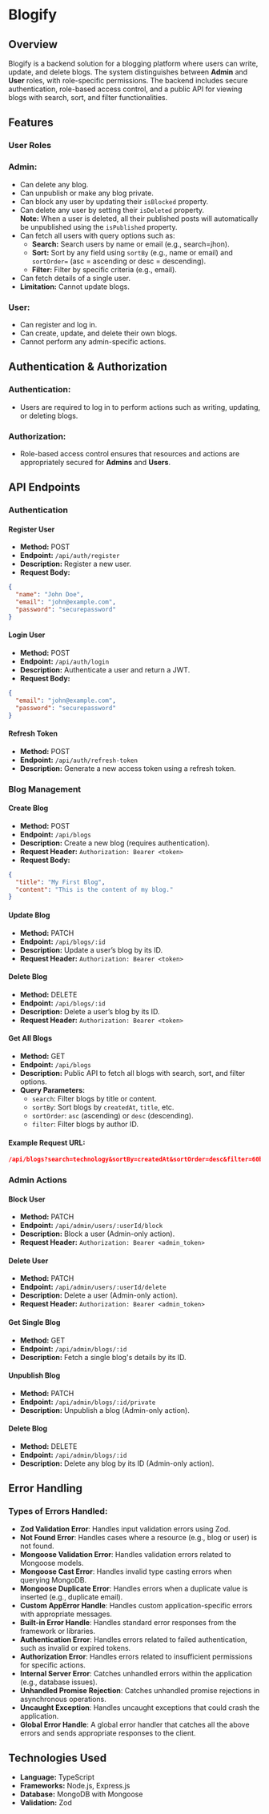 # Blogify

## Overview

Blogify is a backend solution for a blogging platform where users can write, update, and delete blogs. The system distinguishes between **Admin** and **User** roles, with role-specific permissions. The backend includes secure authentication, role-based access control, and a public API for viewing blogs with search, sort, and filter functionalities.

## Features

### User Roles

### Admin:
- Can delete any blog.
- Can unpublish or make any blog private.
- Can block any user by updating their `isBlocked` property.
- Can delete any user by setting their `isDeleted` property.  
  **Note:** When a user is deleted, all their published posts will automatically be unpublished using the `isPublished` property.
- Can fetch all users with query options such as:
  - **Search:**   Search users by name or email (e.g., search=jhon).
  - **Sort:** Sort by any field using `sortBy` (e.g., name or email) and `sortOrder=` (asc = ascending or desc = descending).
  - **Filter:** Filter by specific criteria (e.g., email).
- Can fetch details of a single user.
- **Limitation:** Cannot update blogs.

### User:
- Can register and log in.
- Can create, update, and delete their own blogs.
- Cannot perform any admin-specific actions.


## Authentication & Authorization

### Authentication:
- Users are required to log in to perform actions such as writing, updating, or deleting blogs.

### Authorization:
- Role-based access control ensures that resources and actions are appropriately secured for **Admins** and **Users**.

## API Endpoints

### Authentication

#### Register User
- **Method:** POST
- **Endpoint:** `/api/auth/register`
- **Description:** Register a new user.
- **Request Body:**
```json
{
  "name": "John Doe",
  "email": "john@example.com",
  "password": "securepassword"
}
```

#### Login User
- **Method:** POST
- **Endpoint:** `/api/auth/login`
- **Description:** Authenticate a user and return a JWT.
- **Request Body:**
```json
{
  "email": "john@example.com",
  "password": "securepassword"
}
```

#### Refresh Token
- **Method:** POST
- **Endpoint:** `/api/auth/refresh-token`
- **Description:** Generate a new access token using a refresh token.


### Blog Management

#### Create Blog
- **Method:** POST
- **Endpoint:** `/api/blogs`
- **Description:** Create a new blog (requires authentication).
- **Request Header:** `Authorization: Bearer <token>`
- **Request Body:**
```json
{
  "title": "My First Blog",
  "content": "This is the content of my blog."
}
```

#### Update Blog
- **Method:** PATCH
- **Endpoint:** `/api/blogs/:id`
- **Description:** Update a user’s blog by its ID.
- **Request Header:** `Authorization: Bearer <token>`

#### Delete Blog
- **Method:** DELETE
- **Endpoint:** `/api/blogs/:id`
- **Description:** Delete a user’s blog by its ID.
- **Request Header:** `Authorization: Bearer <token>`

#### Get All Blogs
- **Method:** GET
- **Endpoint:** `/api/blogs`
- **Description:** Public API to fetch all blogs with search, sort, and filter options.
- **Query Parameters:**
  - `search`: Filter blogs by title or content.
  - `sortBy`: Sort blogs by `createdAt`, `title`, etc.
  - `sortOrder`: `asc` (ascending) or `desc` (descending).
  - `filter`: Filter blogs by author ID.
#### Example Request URL:
```json
/api/blogs?search=technology&sortBy=createdAt&sortOrder=desc&filter=60b8f42f9c2a3c9b7cbd4f18
```


### Admin Actions

#### Block User
- **Method:** PATCH
- **Endpoint:** `/api/admin/users/:userId/block`
- **Description:** Block a user (Admin-only action).
- **Request Header:** `Authorization: Bearer <admin_token>`

#### Delete User
- **Method:** PATCH
- **Endpoint:** `/api/admin/users/:userId/delete`
- **Description:** Delete a user (Admin-only action).
- **Request Header:** `Authorization: Bearer <admin_token>`

#### Get Single Blog
- **Method:** GET
- **Endpoint:** `/api/admin/blogs/:id`
- **Description:** Fetch a single blog's details by its ID.

#### Unpublish Blog
- **Method:** PATCH
- **Endpoint:** `/api/admin/blogs/:id/private`
- **Description:** Unpublish a blog (Admin-only action).

#### Delete Blog
- **Method:** DELETE
- **Endpoint:** `/api/admin/blogs/:id`
- **Description:** Delete any blog by its ID (Admin-only action).

## Error Handling

### Types of Errors Handled:
- **Zod Validation Error**: Handles input validation errors using Zod.
- **Not Found Error**: Handles cases where a resource (e.g., blog or user) is not found.
- **Mongoose Validation Error**: Handles validation errors related to Mongoose models.
- **Mongoose Cast Error**: Handles invalid type casting errors when querying MongoDB.
- **Mongoose Duplicate Error**: Handles errors when a duplicate value is inserted (e.g., duplicate email).
- **Custom AppError Handle**: Handles custom application-specific errors with appropriate messages.
- **Built-in Error Handle**: Handles standard error responses from the framework or libraries.
- **Authentication Error**: Handles errors related to failed authentication, such as invalid or expired tokens.
- **Authorization Error**: Handles errors related to insufficient permissions for specific actions.
- **Internal Server Error**: Catches unhandled errors within the application (e.g., database issues).
- **Unhandled Promise Rejection**: Catches unhandled promise rejections in asynchronous operations.
- **Uncaught Exception**: Handles uncaught exceptions that could crash the application.
- **Global Error Handle**: A global error handler that catches all the above errors and sends appropriate responses to the client.


## Technologies Used

- **Language:** TypeScript
- **Frameworks:** Node.js, Express.js
- **Database:** MongoDB with Mongoose
- **Validation:** Zod

